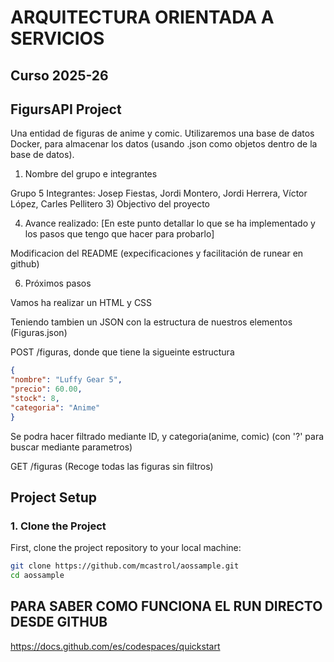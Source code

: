 # ARQUITECTURA ORIENTADA A SERVICIOS 
## Curso 2025-26 
## FigursAPI Project
Una entidad de figuras de anime y comic.
Utilizaremos una base de datos Docker, para almacenar los datos (usando .json como objetos dentro de la base de datos).

1) Nombre del grupo e integrantes

Grupo 5
Integrantes: Josep Fiestas, Jordi Montero, Jordi Herrera, Víctor López, Carles Pellitero
3) Objectivo del proyecto

4) Avance realizado: [En este punto detallar lo que se ha implementado y los pasos que tengo que hacer para probarlo]

Modificacion del README (expecificaciones y facilitación de runear en github)


6) Próximos pasos

Vamos ha realizar un HTML y CSS

Teniendo tambien un JSON con la estructura de nuestros elementos (Figuras.json)

POST /figuras, donde que tiene la sigueinte estructura
  ```json
{
  "nombre": "Luffy Gear 5",
  "precio": 60.00,
  "stock": 8,
  "categoria": "Anime"
}
  ```

Se podra hacer filtrado mediante ID, y categoria(anime, comic) (con '?' para buscar mediante parametros)

GET /figuras (Recoge todas las figuras sin filtros)


## Project Setup

### 1. **Clone the Project**

First, clone the project repository to your local machine:

```bash
git clone https://github.com/mcastrol/aossample.git
cd aossample
```
## PARA SABER COMO FUNCIONA EL RUN DIRECTO DESDE GITHUB
https://docs.github.com/es/codespaces/quickstart 
